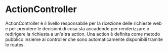 # ActionController

ActionController è il livello responsabile per la ricezione delle richieste web e per prendere le decisioni di cosa sta accadendo per renderizzare o redirigere la richiesta a un'altra action.
Una action è definita come metodo pubblico insieme ai controller che sono automaticamente disponibili tramite le routes.
